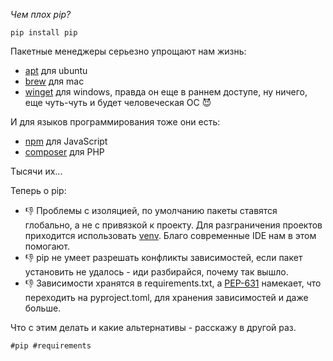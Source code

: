 _Чем плох pip?_

```
pip install pip
```
Пакетные менеджеры серьезно упрощают нам жизнь:
- [apt]('https://tracker.debian.org/pkg/apt) для ubuntu
- [brew](https://brew.sh/index_ru) для mac
- [winget](https://docs.microsoft.com/ru-ru/windows/package-manager/winget/) для windows, правда он еще в раннем доступе, ну ничего, еще чуть-чуть и будет человеческая ОС 😈

И для языков программирования тоже они есть:
- [npm](https://www.npmjs.com/) для JavaScript
- [composer](https://getcomposer.org/) для PHP

Тысячи их...

Теперь о pip:
- 👎 Проблемы с изоляцией, по умолчанию пакеты ставятся глобально, а не с привязкой к проекту.
  Для разграничения проектов приходится использовать [venv](https://docs.python.org/3/library/venv.html#module-venv).
  Благо современные IDE нам в этом помогают.
- 👎 pip не умеет разрешать конфликты зависимостей, если пакет установить не удалось - иди разбирайся, почему так вышло.
- 👎 Зависимости хранятся в requirements.txt, а [PEP-631](https://www.python.org/dev/peps/pep-0631/) намекает, что переходить на pyproject.toml, для хранения зависимостей и даже больше.
  
Что с этим делать и какие альтернативы - расскажу в другой раз.

    #pip #requirements